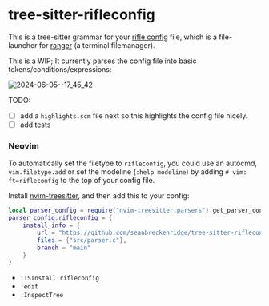 # tree-sitter-rifleconfig

This is a tree-sitter grammar for your [rifle config](https://github.com/ranger/ranger/blob/master/ranger/config/rifle.conf) file, which is a file-launcher for [ranger](https://github.com/ranger/ranger/) (a terminal filemanager).

This is a WIP; It currently parses the config file into basic tokens/conditions/expressions:

![2024-06-05--17_45_42](https://github.com/seanbreckenridge/tree-sitter-rifleconfig/assets/7804791/5dadf935-5cb9-4f81-8f2c-8fa12b542ca6)

TODO:

- [ ] add a `highlights.scm` file next so this highlights the config file nicely.
- [ ] add tests

### Neovim

To automatically set the filetype to `rifleconfig`, you could use an autocmd, `vim.filetype.add` or set the modeline (`:help modeline`) by adding `# vim: ft=rifleconfig` to the top of your config file.

Install [nvim-treesitter](https://github.com/nvim-treesitter/nvim-treesitter?tab=readme-ov-file), and then add this to your config:

```lua
local parser_config = require("nvim-treesitter.parsers").get_parser_configs()
parser_config.rifleconfig = {
    install_info = {
        url = "https://github.com/seanbreckenridge/tree-sitter-rifleconfig",
        files = {"src/parser.c"},
        branch = "main"
    }
}
```

- `:TSInstall rifleconfig`
- `:edit`
- `:InspectTree`
